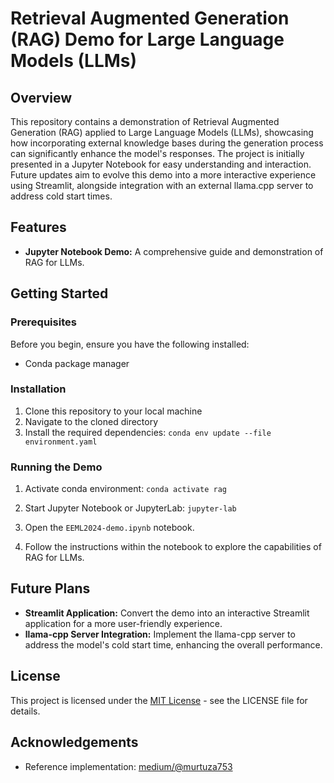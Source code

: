 # Retrieval Augmented Generation (RAG) Demo for Large Language Models (LLMs)

## Overview
This repository contains a demonstration of Retrieval Augmented Generation (RAG) applied to Large Language Models (LLMs), showcasing how incorporating external knowledge bases during the generation process can significantly enhance the model's responses. The project is initially presented in a Jupyter Notebook for easy understanding and interaction. Future updates aim to evolve this demo into a more interactive experience using Streamlit, alongside integration with an external llama.cpp server to address cold start times.

## Features
- **Jupyter Notebook Demo:** A comprehensive guide and demonstration of RAG for LLMs.

## Getting Started
### Prerequisites
Before you begin, ensure you have the following installed:
- Conda package manager

### Installation
1. Clone this repository to your local machine
2. Navigate to the cloned directory
3. Install the required dependencies: `conda env update --file environment.yaml`

### Running the Demo
1. Activate conda environment: `conda activate rag`
2. Start Jupyter Notebook or JupyterLab: `jupyter-lab`
3. Open the `EEML2024-demo.ipynb` notebook.

3. Follow the instructions within the notebook to explore the capabilities of RAG for LLMs.

## Future Plans
- **Streamlit Application:** Convert the demo into an interactive Streamlit application for a more user-friendly experience.
- **llama-cpp Server Integration:** Implement the llama-cpp server to address the model's cold start time, enhancing the overall performance.


## License
This project is licensed under the [MIT License](LICENSE) - see the LICENSE file for details.

## Acknowledgements
- Reference implementation: [medium/@murtuza753](https://medium.com/@murtuza753/using-llama-2-0-faiss-and-langchain-for-question-answering-on-your-own-data-682241488476)